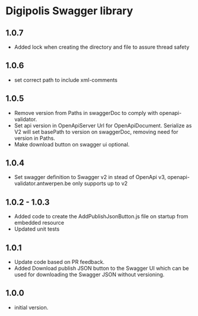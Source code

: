 # Digipolis Swagger library

## 1.0.7

- Added lock when creating the directory and file to assure thread safety

## 1.0.6

- set correct path to include xml-comments

## 1.0.5

- Remove version from Paths in swaggerDoc to comply with openapi-validator.
- Set api version in OpenApiServer Url for OpenApiDocument. Serialize as V2 will set basePath to version on swaggerDoc, removing need for version in Paths.
- Make download button on swagger ui optional.

## 1.0.4

- Set swagger definition to Swagger v2 in stead of OpenApi v3, openapi-validator.antwerpen.be only supports up to v2

## 1.0.2 - 1.0.3

- Added code to create the AddPublishJsonButton.js file on startup from embedded resource
- Updated unit tests

## 1.0.1

- Update code based on PR feedback.
- Added Download publish JSON button to the Swagger UI which can be used for 
  downloading the Swagger JSON without versioning.

## 1.0.0

- initial version.


